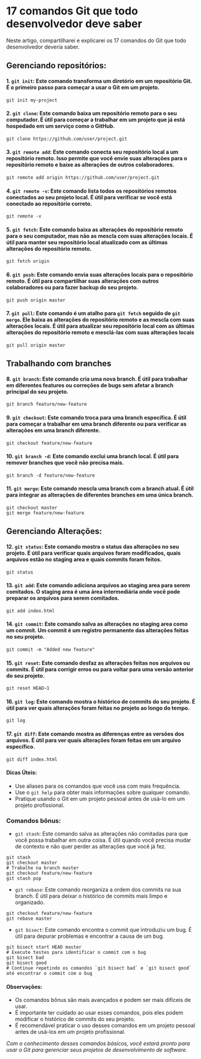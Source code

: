 
# 17 comandos Git que todo desenvolvedor deve saber

Neste artigo, compartilharei e explicarei os 17 comandos do Git que todo desenvolvedor deveria saber.


## Gerenciando repositórios:

#### 1. `git init`: Este comando transforma um diretório em um repositório Git. É o primeiro passo para começar a usar o Git em um projeto.
```
git init my-project
```

#### 2. `git clone`: Este comando baixa um repositório remoto para o seu computador. É útil para começar a trabalhar em um projeto que já está hospedado em um serviço como o GitHub.
```
git clone https://github.com/user/project.git
```

#### 3. `git remote add`: Este comando conecta seu repositório local a um repositório remoto. Isso permite que você envie suas alterações para o repositório remoto e baixe as alterações de outros colaboradores.
```
git remote add origin https://github.com/user/project.git
```

#### 4. `git remote -v`: Este comando lista todos os repositórios remotos conectados ao seu projeto local. É útil para verificar se você está conectado ao repositório correto.
```
git remote -v
```

#### 5. `git fetch`: Este comando baixa as alterações do repositório remoto para o seu computador, mas não as mescla com suas alterações locais. É útil para manter seu repositório local atualizado com as últimas alterações do repositório remoto.
```
git fetch origin
```

#### 6. `git push`: Este comando envia suas alterações locais para o repositório remoto. É útil para compartilhar suas alterações com outros colaboradores ou para fazer backup do seu projeto.
```
git push origin master
```

#### 7. `git pull`: Este comando é um atalho para `git fetch` seguido de `git merge`. Ele baixa as alterações do repositório remoto e as mescla com suas alterações locais. É útil para atualizar seu repositório local com as últimas alterações do repositório remoto e mesclá-las com suas alterações locais
```
git pull origin master
```


## Trabalhando com branches

#### 8. `git branch`: Este comando cria uma nova branch. É útil para trabalhar em diferentes features ou correções de bugs sem afetar a branch principal do seu projeto.
```
git branch feature/new-feature
```

#### 9. `git checkout`: Este comando troca para uma branch específica. É útil para começar a trabalhar em uma branch diferente ou para verificar as alterações em uma branch diferente.
```
git checkout feature/new-feature
```

#### 10. `git branch -d`: Este comando exclui uma branch local. É útil para remover branches que você não precisa mais.
```
git branch -d feature/new-feature
```

#### 11. `git merge`: Este comando mescla uma branch com a branch atual. É útil para integrar as alterações de diferentes branches em uma única branch.
```
git checkout master
git merge feature/new-feature
```


## Gerenciando Alterações:

#### 12. `git status`: Este comando mostra o status das alterações no seu projeto. É útil para verificar quais arquivos foram modificados, quais arquivos estão no staging area e quais commits foram feitos.
```
git status
```

#### 13. `git add`: Este comando adiciona arquivos ao staging area para serem comitados. O staging area é uma área intermediária onde você pode preparar os arquivos para serem comitados.
```
git add index.html
```

#### 14. `git commit`: Este comando salva as alterações no staging area como um commit. Um commit é um registro permanente das alterações feitas no seu projeto.
```
git commit -m "Added new feature"
```

#### 15. `git reset`: Este comando desfaz as alterações feitas nos arquivos ou commits. É útil para corrigir erros ou para voltar para uma versão anterior do seu projeto.
```
git reset HEAD~1
```

#### 16. `git log`: Este comando mostra o histórico de commits do seu projeto. É útil para ver quais alterações foram feitas no projeto ao longo do tempo.
```
git log
```

#### 17. `git diff`: Este comando mostra as diferenças entre as versões dos arquivos. É útil para ver quais alterações foram feitas em um arquivo específico.
```
git diff index.html
```


#### Dicas Úteis:

-  Use aliases para os comandos que você usa com mais frequência.
- Use o `git help` para obter mais informações sobre qualquer comando.
- Pratique usando o Git em um projeto pessoal antes de usá-lo em um projeto profissional.


### Comandos bônus:
- `git stash`: Este comando salva as alterações não comitadas para que você possa trabalhar em outra coisa. É útil quando você precisa mudar de contexto e não quer perder as alterações que você já fez.
```
git stash
git checkout master
# Trabalhe na branch master
git checkout feature/new-feature
git stash pop
```
- `git rebase`: Este comando reorganiza a ordem dos commits na sua branch. É útil para deixar o histórico de commits mais limpo e organizado.
```
git checkout feature/new-feature
git rebase master
```
- `git bisect`: Este comando encontra o commit que introduziu um bug. É útil para depurar problemas e encontrar a causa de um bug.
```
git bisect start HEAD master
# Execute testes para identificar o commit com o bug
git bisect bad
git bisect good
# Continue repetindo os comandos `git bisect bad` e `git bisect good` até encontrar o commit com o bug
```

#### Observações:

- Os comandos bônus são mais avançados e podem ser mais difíceis de usar.
- É importante ter cuidado ao usar esses comandos, pois eles podem modificar o histórico de commits do seu projeto.
- É recomendável praticar o uso desses comandos em um projeto pessoal antes de usá-los em um projeto profissional.


*Com o conhecimento desses comandos básicos, você estará pronto para usar o Git para gerenciar seus projetos de desenvolvimento de software.*